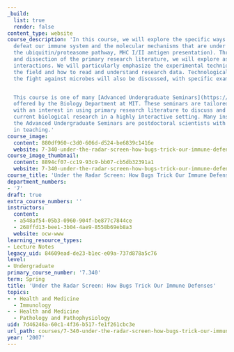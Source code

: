 ```yaml
---
_build:
  list: true
  render: false
content_type: website
course_description: 'In this course, we will explore the specific ways by which microbes
  defeat our immune system and the molecular mechanisms that are under attack (phagocytosis,
  the ubiquitin/proteasome pathway, MHC I/II antigen presentation). Through our discussion
  and dissection of the primary research literature, we will explore aspects of host-pathogen
  interactions. We will particularly emphasize the experimental techniques used in
  the field and how to read and understand research data. Technological advances in
  the fight against microbes will also be discussed, with specific examples.


  This course is one of many [Advanced Undergraduate Seminars](https://biology.mit.edu/undergraduate/current-students/subject-offerings/advanced-undergraduate-seminars/)
  offered by the Biology Department at MIT. These seminars are tailored for students
  with an interest in using primary research literature to discuss and learn about
  current biological research in a highly interactive setting. Many instructors of
  the Advanced Undergraduate Seminars are postdoctoral scientists with a strong interest
  in teaching.'
course_image:
  content: 880df960-c3d0-606d-d524-be6839c1416e
  website: 7-340-under-the-radar-screen-how-bugs-trick-our-immune-defenses-spring-2007
course_image_thumbnail:
  content: 8894cf07-cc19-93c9-bb07-cb5db32391a1
  website: 7-340-under-the-radar-screen-how-bugs-trick-our-immune-defenses-spring-2007
course_title: 'Under the Radar Screen: How Bugs Trick Our Immune Defenses'
department_numbers:
- '7'
draft: true
extra_course_numbers: ''
instructors:
  content:
  - a548af54-05b3-0960-904f-be877c7844ce
  - 268ffd13-bee1-3b04-4ae9-8558b69eb8a3
  website: ocw-www
learning_resource_types:
- Lecture Notes
legacy_uid: 84609ead-de23-b1ec-e09a-737d878a5c76
level:
- Undergraduate
primary_course_number: '7.340'
term: Spring
title: 'Under the Radar Screen: How Bugs Trick Our Immune Defenses'
topics:
- - Health and Medicine
  - Immunology
- - Health and Medicine
  - Pathology and Pathophysiology
uid: 7d46246a-60c1-4f36-b517-fe1f261cbc3e
url_path: courses/7-340-under-the-radar-screen-how-bugs-trick-our-immune-defenses-spring-2007
year: '2007'
---
```

